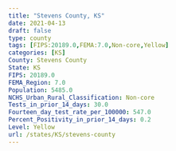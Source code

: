 ```yaml
---
title: "Stevens County, KS"
date: 2021-04-13
draft: false
type: county
tags: [FIPS:20189.0,FEMA:7.0,Non-core,Yellow]
categories: [KS]
County: Stevens County
State: KS
FIPS: 20189.0
FEMA_Region: 7.0
Population: 5485.0
NCHS_Urban_Rural_Classification: Non-core
Tests_in_prior_14_days: 30.0
Fourteen_day_test_rate_per_100000: 547.0
Percent_Positivity_in_prior_14_days: 0.2
Level: Yellow
url: /states/KS/stevens-county
---
```




